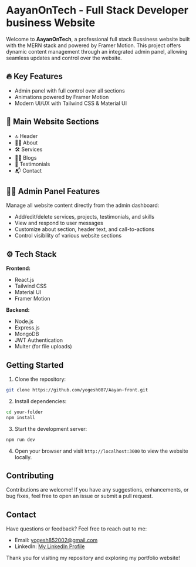 # AayanOnTech - Full Stack Developer business Website

Welcome to **AayanOnTech**, a professional full stack Bussiness website built with the MERN stack and powered by Framer Motion. This project offers dynamic content management through an integrated admin panel, allowing seamless updates and control over the website.

## 🔥 Key Features

- Admin panel with full control over all sections
- Animations powered by Framer Motion
- Modern UI/UX with Tailwind CSS & Material UI

## 📌 Main Website Sections

- 🔝 Header
- 👨‍💼 About
- 🛠️ Services
- 🧑‍💻 Blogs
- 💬 Testimonials
- 📬 Contact


## 🧑‍💼 Admin Panel Features

Manage all website content directly from the admin dashboard:
- Add/edit/delete services, projects, testimonials, and skills
- View and respond to user messages
- Customize about section, header text, and call-to-actions
- Control visibility of various website sections

## ⚙️ Tech Stack

**Frontend:**
- React.js
- Tailwind CSS
- Material UI
- Framer Motion

**Backend:**
- Node.js
- Express.js
- MongoDB
- JWT Authentication
- Multer (for file uploads)



## Getting Started

1. Clone the repository:

```bash
git clone https://github.com/yogesh087/Aayan-front.git
```

2. Install dependencies:

```bash
cd your-folder
npm install
```

3. Start the development server:

```bash
npm run dev
```

4. Open your browser and visit `http://localhost:3000` to view the website locally.

## Contributing

Contributions are welcome! If you have any suggestions, enhancements, or bug fixes, feel free to open an issue or submit a pull request.

## Contact

Have questions or feedback? Feel free to reach out to me:

- Email: yogesh852002@gmail.com
- LinkedIn: [My LinkedIn Profile](https://www.linkedin.com/in/yogesh619/)

Thank you for visiting my repository and exploring my portfolio website! 
